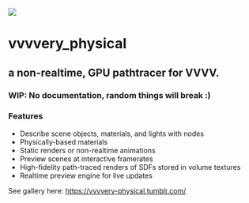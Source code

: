 ![](http://i.imgur.com/JOLB62m.png)

# vvvvery_physical

## a non-realtime, GPU pathtracer for VVVV.

### WIP: No documentation, random things will break :)

### Features
* Describe scene objects, materials, and lights with nodes
* Physically-based materials
* Static renders or non-realtime animations
* Preview scenes at interactive framerates
* High-fidelity path-traced renders of SDFs stored in volume textures
* Realtime preview engine for live updates

See gallery here: https://vvvvery-physical.tumblr.com/
